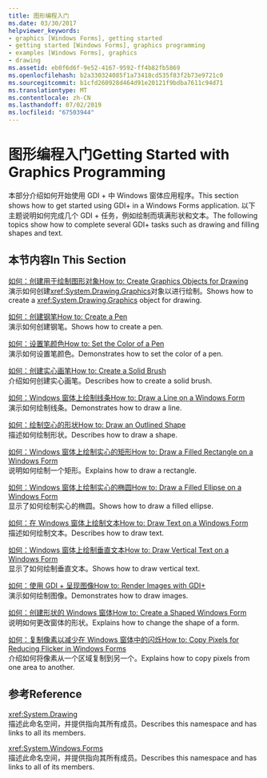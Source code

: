 ```yaml
---
title: 图形编程入门
ms.date: 03/30/2017
helpviewer_keywords:
- graphics [Windows Forms], getting started
- getting started [Windows Forms], graphics programming
- examples [Windows Forms], graphics
- drawing
ms.assetid: eb0f6d6f-9e52-4167-9592-ff4b82fb5869
ms.openlocfilehash: b2a330324085f1a73418cd535f83f2b73e9721c0
ms.sourcegitcommit: b1cfd260928d464d91e20121f9bdba7611c94d71
ms.translationtype: MT
ms.contentlocale: zh-CN
ms.lasthandoff: 07/02/2019
ms.locfileid: "67503944"
---
```

# <a name="getting-started-with-graphics-programming"></a><span data-ttu-id="8bfb0-102">图形编程入门</span><span class="sxs-lookup"><span data-stu-id="8bfb0-102">Getting Started with Graphics Programming</span></span>
<span data-ttu-id="8bfb0-103">本部分介绍如何开始使用 GDI + 中 Windows 窗体应用程序。</span><span class="sxs-lookup"><span data-stu-id="8bfb0-103">This section shows how to get started using GDI+ in a Windows Forms application.</span></span> <span data-ttu-id="8bfb0-104">以下主题说明如何完成几个 GDI + 任务，例如绘制而填满形状和文本。</span><span class="sxs-lookup"><span data-stu-id="8bfb0-104">The following topics show how to complete several GDI+ tasks such as drawing and filling shapes and text.</span></span>  
  
## <a name="in-this-section"></a><span data-ttu-id="8bfb0-105">本节内容</span><span class="sxs-lookup"><span data-stu-id="8bfb0-105">In This Section</span></span>  
 [<span data-ttu-id="8bfb0-106">如何：创建用于绘制图形对象</span><span class="sxs-lookup"><span data-stu-id="8bfb0-106">How to: Create Graphics Objects for Drawing</span></span>](how-to-create-graphics-objects-for-drawing.md)  
 <span data-ttu-id="8bfb0-107">演示如何创建<xref:System.Drawing.Graphics>对象以进行绘制。</span><span class="sxs-lookup"><span data-stu-id="8bfb0-107">Shows how to create a <xref:System.Drawing.Graphics> object for drawing.</span></span>  
  
 [<span data-ttu-id="8bfb0-108">如何：创建钢笔</span><span class="sxs-lookup"><span data-stu-id="8bfb0-108">How to: Create a Pen</span></span>](how-to-create-a-pen.md)  
 <span data-ttu-id="8bfb0-109">演示如何创建钢笔。</span><span class="sxs-lookup"><span data-stu-id="8bfb0-109">Shows how to create a pen.</span></span>  
  
 [<span data-ttu-id="8bfb0-110">如何：设置笔颜色</span><span class="sxs-lookup"><span data-stu-id="8bfb0-110">How to: Set the Color of a Pen</span></span>](how-to-set-the-color-of-a-pen.md)  
 <span data-ttu-id="8bfb0-111">演示如何设置笔颜色。</span><span class="sxs-lookup"><span data-stu-id="8bfb0-111">Demonstrates how to set the color of a pen.</span></span>  
  
 [<span data-ttu-id="8bfb0-112">如何：创建实心画笔</span><span class="sxs-lookup"><span data-stu-id="8bfb0-112">How to: Create a Solid Brush</span></span>](how-to-create-a-solid-brush.md)  
 <span data-ttu-id="8bfb0-113">介绍如何创建实心画笔。</span><span class="sxs-lookup"><span data-stu-id="8bfb0-113">Describes how to create a solid brush.</span></span>  
  
 [<span data-ttu-id="8bfb0-114">如何：Windows 窗体上绘制线条</span><span class="sxs-lookup"><span data-stu-id="8bfb0-114">How to: Draw a Line on a Windows Form</span></span>](how-to-draw-a-line-on-a-windows-form.md)  
 <span data-ttu-id="8bfb0-115">演示如何绘制线条。</span><span class="sxs-lookup"><span data-stu-id="8bfb0-115">Demonstrates how to draw a line.</span></span>  
  
 [<span data-ttu-id="8bfb0-116">如何：绘制空心的形状</span><span class="sxs-lookup"><span data-stu-id="8bfb0-116">How to: Draw an Outlined Shape</span></span>](how-to-draw-an-outlined-shape.md)  
 <span data-ttu-id="8bfb0-117">描述如何绘制形状。</span><span class="sxs-lookup"><span data-stu-id="8bfb0-117">Describes how to draw a shape.</span></span>  
  
 [<span data-ttu-id="8bfb0-118">如何：Windows 窗体上绘制实心的矩形</span><span class="sxs-lookup"><span data-stu-id="8bfb0-118">How to: Draw a Filled Rectangle on a Windows Form</span></span>](how-to-draw-a-filled-rectangle-on-a-windows-form.md)  
 <span data-ttu-id="8bfb0-119">说明如何绘制一个矩形。</span><span class="sxs-lookup"><span data-stu-id="8bfb0-119">Explains how to draw a rectangle.</span></span>  
  
 [<span data-ttu-id="8bfb0-120">如何：Windows 窗体上绘制实心的椭圆</span><span class="sxs-lookup"><span data-stu-id="8bfb0-120">How to: Draw a Filled Ellipse on a Windows Form</span></span>](how-to-draw-a-filled-ellipse-on-a-windows-form.md)  
 <span data-ttu-id="8bfb0-121">显示了如何绘制实心的椭圆。</span><span class="sxs-lookup"><span data-stu-id="8bfb0-121">Shows how to draw a filled ellipse.</span></span>  
  
 [<span data-ttu-id="8bfb0-122">如何：在 Windows 窗体上绘制文本</span><span class="sxs-lookup"><span data-stu-id="8bfb0-122">How to: Draw Text on a Windows Form</span></span>](how-to-draw-text-on-a-windows-form.md)  
 <span data-ttu-id="8bfb0-123">描述如何绘制文本。</span><span class="sxs-lookup"><span data-stu-id="8bfb0-123">Describes how to draw text.</span></span>  
  
 [<span data-ttu-id="8bfb0-124">如何：Windows 窗体上绘制垂直文本</span><span class="sxs-lookup"><span data-stu-id="8bfb0-124">How to: Draw Vertical Text on a Windows Form</span></span>](how-to-draw-vertical-text-on-a-windows-form.md)  
 <span data-ttu-id="8bfb0-125">显示了如何绘制垂直文本。</span><span class="sxs-lookup"><span data-stu-id="8bfb0-125">Shows how to draw vertical text.</span></span>  
  
 [<span data-ttu-id="8bfb0-126">如何：使用 GDI + 呈现图像</span><span class="sxs-lookup"><span data-stu-id="8bfb0-126">How to: Render Images with GDI+</span></span>](how-to-render-images-with-gdi.md)  
 <span data-ttu-id="8bfb0-127">演示如何绘制图像。</span><span class="sxs-lookup"><span data-stu-id="8bfb0-127">Demonstrates how to draw images.</span></span>  
  
 [<span data-ttu-id="8bfb0-128">如何：创建形状的 Windows 窗体</span><span class="sxs-lookup"><span data-stu-id="8bfb0-128">How to: Create a Shaped Windows Form</span></span>](how-to-create-a-shaped-windows-form.md)  
 <span data-ttu-id="8bfb0-129">说明如何更改窗体的形状。</span><span class="sxs-lookup"><span data-stu-id="8bfb0-129">Explains how to change the shape of a form.</span></span>  
  
 [<span data-ttu-id="8bfb0-130">如何：复制像素以减少在 Windows 窗体中的闪烁</span><span class="sxs-lookup"><span data-stu-id="8bfb0-130">How to: Copy Pixels for Reducing Flicker in Windows Forms</span></span>](how-to-copy-pixels-for-reducing-flicker-in-windows-forms.md)  
 <span data-ttu-id="8bfb0-131">介绍如何将像素从一个区域复制到另一个。</span><span class="sxs-lookup"><span data-stu-id="8bfb0-131">Explains how to copy pixels from one area to another.</span></span>  
  
## <a name="reference"></a><span data-ttu-id="8bfb0-132">参考</span><span class="sxs-lookup"><span data-stu-id="8bfb0-132">Reference</span></span>  
 <xref:System.Drawing>  
 <span data-ttu-id="8bfb0-133">描述此命名空间，并提供指向其所有成员。</span><span class="sxs-lookup"><span data-stu-id="8bfb0-133">Describes this namespace and has links to all its members.</span></span>  
  
 <xref:System.Windows.Forms>  
 <span data-ttu-id="8bfb0-134">描述此命名空间，并提供指向其所有成员。</span><span class="sxs-lookup"><span data-stu-id="8bfb0-134">Describes this namespace and has links to all of its members.</span></span>
